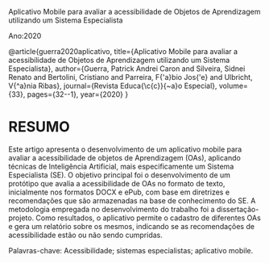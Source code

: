 	
Aplicativo Mobile para avaliar a acessibilidade de Objetos de Aprendizagem utilizando um Sistema Especialista

Ano:2020

@article{guerra2020aplicativo,
  title={Aplicativo Mobile para avaliar a acessibilidade de Objetos de Aprendizagem utilizando um Sistema Especialista},
  author={Guerra, Patrick Andrei Caron and Silveira, Sidnei Renato and Bertolini, Cristiano and Parreira, F{\'a}bio Jos{\'e} and Ulbricht, V{\^a}nia Ribas},
  journal={Revista Educa{\c{c}}{\~a}o Especial},
  volume={33},
  pages={32--1},
  year={2020}
}

# RESUMO
Este artigo apresenta o desenvolvimento de um aplicativo mobile para avaliar a acessibilidade de objetos de Aprendizagem (OAs), aplicando técnicas de Inteligência Artificial, mais especificamente um Sistema Especialista (SE). O objetivo principal foi o desenvolvimento de um protótipo que avalia a acessibilidade de OAs no formato de texto, inicialmente nos formatos DOCX e ePub, com base em diretrizes e recomendações que são armazenadas na base de conhecimento do SE. A metodologia empregada no desenvolvimento do trabalho foi a dissertação-projeto. Como resultados, o aplicativo permite o cadastro de diferentes OAs e gera um relatório sobre os mesmos, indicando se as recomendações de acessibilidade estão ou não sendo cumpridas.

Palavras-chave: Acessibilidade; sistemas especialistas; aplicativo mobile.
